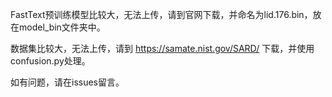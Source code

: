 FastText预训练模型比较大，无法上传，请到官网下载，并命名为lid.176.bin，放在model_bin文件夹中。

数据集比较大，无法上传，请到 https://samate.nist.gov/SARD/ 下载，并使用confusion.py处理。

如有问题，请在issues留言。
